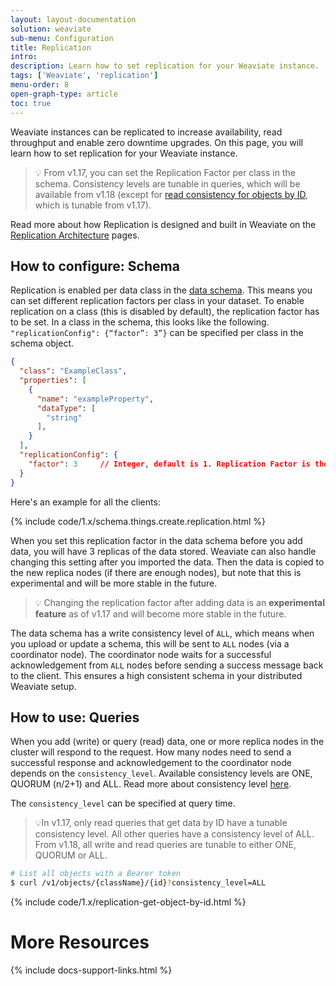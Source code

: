 ```yaml
---
layout: layout-documentation
solution: weaviate
sub-menu: Configuration
title: Replication
intro: 
description: Learn how to set replication for your Weaviate instance.
tags: ['Weaviate', 'replication']
menu-order: 8
open-graph-type: article
toc: true
---
```


Weaviate instances can be replicated to increase availability, read throughput and enable zero downtime upgrades. On this page, you will learn how to set replication for your Weaviate instance.

> 💡 From v1.17, you can set the Replication Factor per class in the schema. Consistency levels are tunable in queries, which will be available from v1.18 (except for [read consistency for objects by ID](../replication-architecture/consistency.html#tunable-read-consistency), which is tunable from v1.17). 

Read more about how Replication is designed and built in Weaviate on the [Replication Architecture](../replication-architecture/index.html) pages.

## How to configure: Schema

Replication is enabled per data class in the [data schema](). This means you can set different replication factors per class in your dataset. To enable replication on a class (this is disabled by default), the replication factor has to be set. In a class in the schema, this looks like the following. `"replicationConfig": {“factor”: 3”}` can be specified per class in the schema object.


```json
{
  "class": "ExampleClass",                        
  "properties": [                           
    {
      "name": "exampleProperty", 
      "dataType": [                         
        "string"
      ],
    }
  ],
  "replicationConfig": {
    "factor": 3     // Integer, default is 1. Replication Factor is the amount of copies of this class that will be stored.
  }
}
```

Here's an example for all the clients:

{% include code/1.x/schema.things.create.replication.html %}

When you set this replication factor in the data schema before you add data, you will have 3 replicas of the data stored. Weaviate can also handle changing this setting after you imported the data. Then the data is copied to the new replica nodes (if there are enough nodes), but note that this is experimental and will be more stable in the future.

> 💡 Changing the replication factor after adding data is an **experimental feature** as of v1.17 and will become more stable in the future.

The data schema has a write consistency level of `ALL`, which means when you upload or update a schema, this will be sent to `ALL` nodes (via a coordinator node). The coordinator node waits for a successful acknowledgement from `ALL` nodes before sending a success message back to the client. This ensures a high consistent schema in your distributed Weaviate setup.

## How to use: Queries

When you add (write) or query (read) data, one or more replica nodes in the cluster will respond to the request. How many nodes need to send a successful response and acknowledgement to the coordinator node depends on the `consistency_level`. Available consistency levels are ONE, QUORUM (n/2+1) and ALL. Read more about consistency level [here](../replication-architecture/consistency.html).

The `consistency_level` can be specified at query time. 

> 💡In v1.17, only read queries that get data by ID have a tunable consistency level. All other queries have a consistency level of ALL. From v1.18, all write and read queries are tunable to either ONE, QUORUM or ALL.

```bash
# List all objects with a Bearer token
$ curl /v1/objects/{className}/{id}?consistency_level=ALL
```

{% include code/1.x/replication-get-object-by-id.html %}

# More Resources

{% include docs-support-links.html %}

